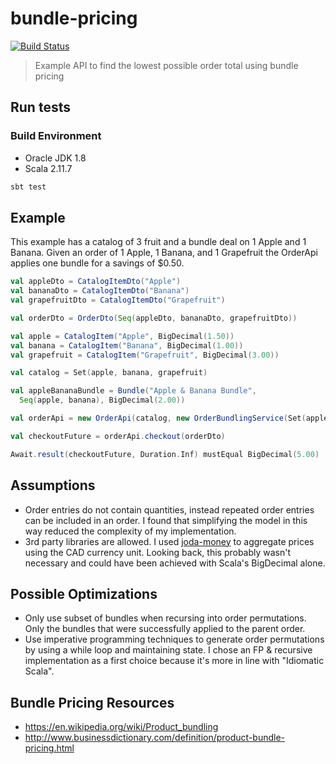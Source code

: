 # bundle-pricing

[![Build Status](https://travis-ci.org/seglo/bundle-pricing.svg?branch=master)](https://travis-ci.org/seglo/bundle-pricing)

> Example API to find the lowest possible order total using bundle pricing

## Run tests

### Build Environment

* Oracle JDK 1.8
* Scala 2.11.7

```bash
sbt test
```

## Example

This example has a catalog of 3 fruit and a bundle deal on 1 Apple and 1 Banana.  Given an order of 1 Apple, 1 Banana, and 1 Grapefruit the OrderApi applies one bundle for a savings of $0.50.

```scala
val appleDto = CatalogItemDto("Apple")
val bananaDto = CatalogItemDto("Banana")
val grapefruitDto = CatalogItemDto("Grapefruit")

val orderDto = OrderDto(Seq(appleDto, bananaDto, grapefruitDto))

val apple = CatalogItem("Apple", BigDecimal(1.50))
val banana = CatalogItem("Banana", BigDecimal(1.00))
val grapefruit = CatalogItem("Grapefruit", BigDecimal(3.00))

val catalog = Set(apple, banana, grapefruit)

val appleBananaBundle = Bundle("Apple & Banana Bundle",
  Seq(apple, banana), BigDecimal(2.00))

val orderApi = new OrderApi(catalog, new OrderBundlingService(Set(appleBananaBundle)))

val checkoutFuture = orderApi.checkout(orderDto)

Await.result(checkoutFuture, Duration.Inf) mustEqual BigDecimal(5.00)
```

## Assumptions

* Order entries do not contain quantities, instead repeated order entries can be included in an order.  I found that simplifying the model in this way reduced the complexity of my implementation.
* 3rd party libraries are allowed.  I used [joda-money](http://www.joda.org/joda-money/) to aggregate prices using the CAD currency unit.  Looking back, this probably wasn't necessary and could have been achieved with Scala's BigDecimal alone.

## Possible Optimizations

* Only use subset of bundles when recursing into order permutations.  Only the bundles that were successfully applied to the parent order.
* Use imperative programming techniques to generate order permutations by using a while loop and maintaining state.  I chose an FP & recursive implementation as a first choice because it's more in line with "Idiomatic Scala".

## Bundle Pricing Resources
* https://en.wikipedia.org/wiki/Product_bundling
* http://www.businessdictionary.com/definition/product-bundle-pricing.html
